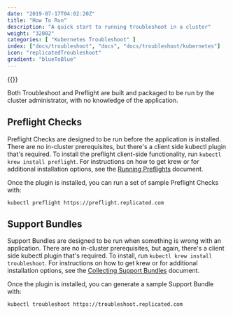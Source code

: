 ```yaml
---
date: "2019-07-17T04:02:20Z"
title: "How To Run"
description: "A quick start to running troubleshoot in a cluster"
weight: "32002"
categories: [ "Kubernetes Troubleshoot" ]
index: ["docs/troubleshoot", "docs", "docs/troubleshoot/kubernetes"]
icon: "replicatedTroubleshoot"
gradient: "blueToBlue"
---
```


{{<legacynotice>}}

Both Troubleshoot and Preflight are built and packaged to be run by the cluster administrator, with no knowledge of the application.

## Preflight Checks

Preflight Checks are designed to be run before the application is installed. There are no in-cluster prerequisites, but there's a client side kubectl plugin that's required. To install the preflight client-side functionality, run `kubectl krew install preflight`. For instructions on how to get krew or for additional installation options, see the [Running Preflights](/docs/troubleshoot/kubernetes/preflight/executing/) document.

Once the plugin is installed, you can run a set of sample Preflight Checks with:

```shell
kubectl preflight https://preflight.replicated.com
```

## Support Bundles

Support Bundles are designed to be run when something is wrong with an application. There are no in-cluster prerequisites, but again, there's a client side kubectl plugin that's required. To install, run `kubectl krew install troubleshoot`. For instructions on how to get krew or for additional installation options, see the [Collecting Support Bundles](/docs/troubleshoot/kubernetes/preflight/executing/) document.

Once the plugin is installed, you can generate a sample Support Bundle with:

```shell
kubectl troubleshoot https://troubleshoot.replicated.com
```

